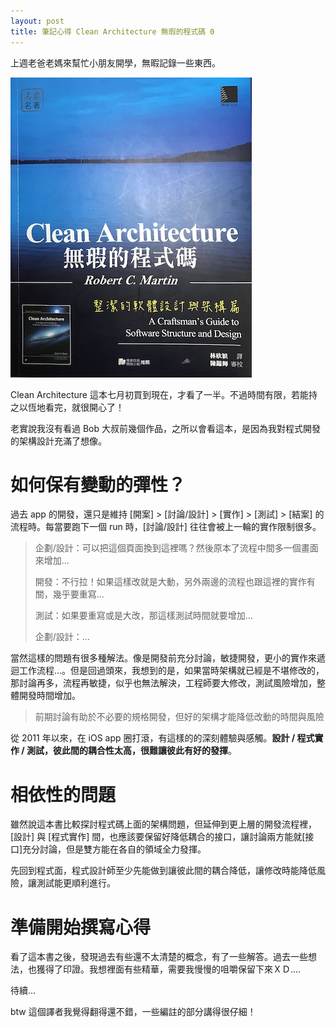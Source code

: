 ```yaml
---
layout: post
title: 筆記心得 Clean Architecture 無瑕的程式碼 0
--- 
```


上週老爸老媽來幫忙小朋友開學，無暇記錄一些東西。

![Alt text](../images/IMG_1093.jpg)

Clean Architecture 這本七月初買到現在，才看了一半。不過時間有限，若能持之以恆地看完，就很開心了！

老實說我沒有看過 Bob 大叔前幾個作品，之所以會看這本，是因為我對程式開發的架構設計充滿了想像。

# 如何保有變動的彈性？

過去 app 的開發，還只是維持 [開案] > [討論/設計] > [實作] > [測試] > [結案] 的流程時。每當要跑下一個 run 時，[討論/設計] 往往會被上一輪的實作限制很多。

> 企劃/設計：可以把這個頁面換到這裡嗎？然後原本了流程中間多一個畫面來增加...
>
> 開發：不行拉！如果這樣改就是大動，另外兩邊的流程也跟這裡的實作有關，幾乎要重寫...
>
> 測試：如果要重寫或是大改，那這樣測試時間就要增加...
>
> 企劃/設計：...

當然這樣的問題有很多種解法。像是開發前充分討論，敏捷開發，更小的實作來遞迴工作流程...。但是回過頭來，我想到的是，如果當時架構就已經是不堪修改的，那討論再多，流程再敏捷，似乎也無法解決，工程師要大修改，測試風險增加，整體開發時間增加。

> 前期討論有助於不必要的規格開發，但好的架構才能降低改動的時間與風險

從 2011 年以來，在 iOS app 圈打滾，有這樣的的深刻體驗與感觸。**設計 / 程式實作 / 測試，彼此間的耦合性太高，很難讓彼此有好的發揮**。

# 相依性的問題

雖然說這本書比較探討程式碼上面的架構問題，但延伸到更上層的開發流程裡，[設計] 與 [程式實作] 間，也應該要保留好降低耦合的接口，讓討論兩方能就[接口]充分討論，但是雙方能在各自的領域全力發揮。

先回到程式面，程式設計師至少先能做到讓彼此間的耦合降低，讓修改時能降低風險，讓測試能更順利進行。

# 準備開始撰寫心得

看了這本書之後，發現過去有些還不太清楚的概念，有了一些解答。過去一些想法，也獲得了印證。我想裡面有些精華，需要我慢慢的咀嚼保留下來ＸＤ....

待續...

btw 這個譯者我覺得翻得還不錯，一些編註的部分講得很仔細！


